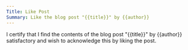 ```yaml
---
Title: Like Post
Summary: Like the blog post "{{title}}" by {{author}}
---
```


I certify that I find the contents of the blog post "{{title}}" by {{author}} satisfactory and wish to acknowledge this by liking the post.